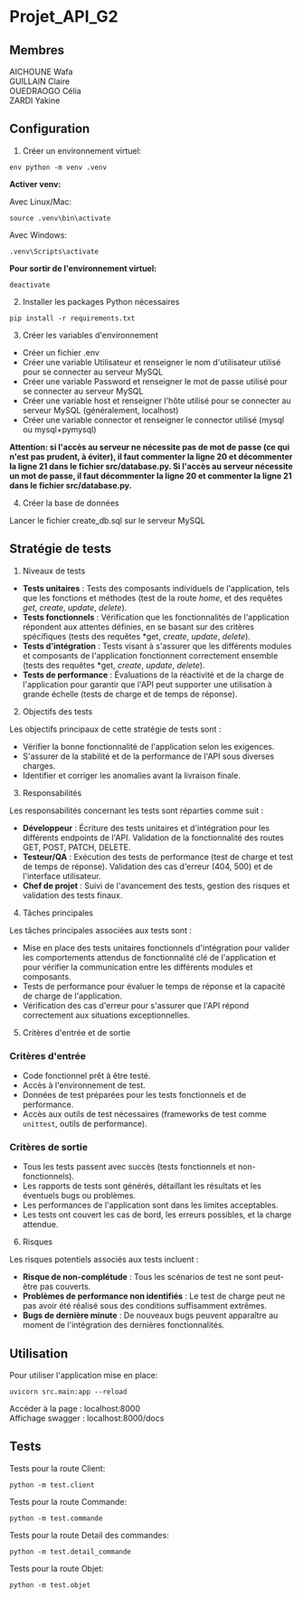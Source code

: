 # Projet_API_G2

## Membres

AICHOUNE Wafa <br/>
GUILLAIN Claire <br/>
OUEDRAOGO Célia <br/>
ZARDI Yakine

## Configuration

1. Créer un environnement virtuel:

```code
env python -m venv .venv
```
**Activer venv:**

Avec Linux/Mac:
```code
source .venv\bin\activate
```
Avec Windows: 
```code
.venv\Scripts\activate
```

**Pour sortir de l'environnement virtuel:**

```code
deactivate
```

2. Installer les packages Python nécessaires

```code
pip install -r requirements.txt
```

3. Créer les variables d'environnement

- Créer un fichier .env
- Créer une variable Utilisateur et renseigner le nom d'utilisateur utilisé pour se connecter au serveur MySQL
- Créer une variable Password et renseigner le mot de passe utilisé pour se connecter au serveur MySQL
- Créer une variable host et renseigner l'hôte utilisé pour se connecter au serveur MySQL (généralement, localhost)
- Créer une variable connector et renseigner le connector utilisé (mysql ou mysql+pymysql)

**Attention: si l'accès au serveur ne nécessite pas de mot de passe (ce qui n'est pas prudent, à éviter), il faut commenter la ligne 20 et décommenter la ligne 21 dans le fichier src/database.py. Si l'accès au serveur nécessite un mot de passe, il faut décommenter la ligne 20 et commenter la ligne 21 dans le fichier src/database.py.**

4. Créer la base de données

Lancer le fichier create_db.sql sur le serveur MySQL

## Stratégie de tests

1. Niveaux de tests

- **Tests unitaires** : Tests des composants individuels de l'application, tels que les fonctions et méthodes (test de la route *home*, et des requêtes *get*, *create*, *update*, *delete*). 
- **Tests fonctionnels** : Vérification que les fonctionnalités de l'application répondent aux attentes définies, en se basant sur des critères spécifiques (tests des requêtes *get, *create*, *update*, *delete*).
- **Tests d'intégration** : Tests visant à s'assurer que les différents modules et composants de l'application fonctionnent correctement ensemble (tests des requêtes *get, *create*, *update*, *delete*).
- **Tests de performance** : Évaluations de la réactivité et de la charge de l'application pour garantir que l'API peut supporter une utilisation à grande échelle (tests de charge et de temps de réponse).

2. Objectifs des tests

Les objectifs principaux de cette stratégie de tests sont :
- Vérifier la bonne fonctionnalité de l'application selon les exigences.
- S'assurer de la stabilité et de la performance de l'API sous diverses charges.
- Identifier et corriger les anomalies avant la livraison finale.

3. Responsabilités

Les responsabilités concernant les tests sont réparties comme suit :
- **Développeur** : Écriture des tests unitaires et d'intégration pour les différents endpoints de l'API. Validation de la fonctionnalité des routes GET, POST, PATCH, DELETE.
- **Testeur/QA** : Exécution des tests de performance (test de charge et test de temps de réponse). Validation des cas d'erreur (404, 500) et de l'interface utilisateur.
- **Chef de projet** : Suivi de l'avancement des tests, gestion des risques et validation des tests finaux.

4. Tâches principales

Les tâches principales associées aux tests sont :
- Mise en place des tests unitaires fonctionnels d'intégration pour valider les comportements attendus de fonctionnalité clé de l'application et pour vérifier la communication entre les différents modules et composants.
- Tests de performance pour évaluer le temps de réponse et la capacité de charge de l'application.
- Vérification des cas d'erreur pour s'assurer que l'API répond correctement aux situations exceptionnelles.

5. Critères d'entrée et de sortie

### Critères d'entrée
- Code fonctionnel prêt à être testé.
- Accès à l'environnement de test.
- Données de test préparées pour les tests fonctionnels et de performance.
- Accès aux outils de test nécessaires (frameworks de test comme `unittest`, outils de performance).

### Critères de sortie
- Tous les tests passent avec succès (tests fonctionnels et non-fonctionnels).
- Les rapports de tests sont générés, détaillant les résultats et les éventuels bugs ou problèmes.
- Les performances de l'application sont dans les limites acceptables.
- Les tests ont couvert les cas de bord, les erreurs possibles, et la charge attendue.

6. Risques

Les risques potentiels associés aux tests incluent :
- **Risque de non-complétude** : Tous les scénarios de test ne sont peut-être pas couverts.
- **Problèmes de performance non identifiés** : Le test de charge peut ne pas avoir été réalisé sous des conditions suffisamment extrêmes.
- **Bugs de dernière minute** : De nouveaux bugs peuvent apparaître au moment de l'intégration des dernières fonctionnalités.

## Utilisation

Pour utiliser l'application mise en place:
```code
uvicorn src.main:app --reload
```

Accéder à la page : localhost:8000  <br/>
Affichage swagger : localhost:8000/docs

## Tests

Tests pour la route Client:
```code
python -m test.client
```

Tests pour la route Commande:
```code
python -m test.commande
```

Tests pour la route Detail des commandes:
```code
python -m test.detail_commande
```

Tests pour la route Objet:
```code
python -m test.objet
```